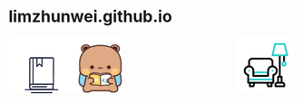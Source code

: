 # limzhunwei.github.io

<p><img align="right" alt="gif" src="https://github.com/limzhunwei/limzhunwei.github.io/blob/main/gif/armchair.gif" width="100" height="100"/> </p>
<p><img align="left" alt="gif" src="https://github.com/limzhunwei/limzhunwei.github.io/blob/main/gif/uptime-book-uptime.gif" width="100" height="100"/> </p>
<p><img align="left" alt="gif" src="https://github.com/limzhunwei/limzhunwei.github.io/blob/main/gif/tkthao219-bubududu.gif" width="100" height="100"/> </p>
